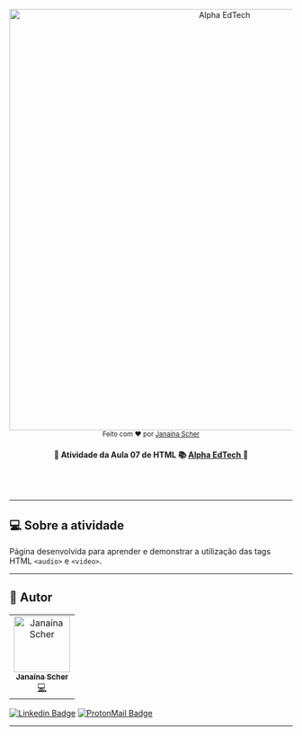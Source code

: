 <p align="center">
	<a href="#" target="_blank"> 
		<img alt="Alpha EdTech" title="Alpha EdTech" src="https://user-images.githubusercontent.com/79182711/166560516-462fab61-9049-4700-a87b-6425514743cf.png" width="750">
	</a>    
<br>
    <sub> Feito com ❤️ por <a href="https://github.com/janascher">Janaína Scher</a></sub>
</p>
  
<h4  align="center">
    🚧 Atividade da Aula 07 de HTML 📚
    <a  href="https://www.alphaedtech.org.br/">
        Alpha EdTech
    </a>
    🚧
</h4>
<br /><br /> 

--- 

## 💻 Sobre a atividade

Página desenvolvida para aprender e demonstrar a utilização das tags HTML `<audio>` e `<video>`.

---

## 🦸 Autor

<table>
	<tr>
		<td align="center">
			<a href="https://github.com/janascher">
				<img src="https://avatars.githubusercontent.com/u/79182711?v=4" width="100px;" alt="Janaína Scher"/>
				<br />
				<sub>
					<b>Janaína Scher</b>
				</sub>
			</a>
			<br />
			<a href="https://github.com/janascher/01-github-explorer/commits?author=janascher" title="Code">💻</a>
		</td>
	</tr>
</table>

[![Linkedin Badge](https://img.shields.io/badge/LinkedIn-0077B5?style=for-the-badge&logo=linkedin&logoColor=white)](https://www.linkedin.com/in/janainascher/) 
[![ProtonMail Badge](https://img.shields.io/badge/ProtonMail-8B89CC?style=for-the-badge&logo=protonmail&logoColor=white)](mailto:janainascher@protonmail.com)

---

